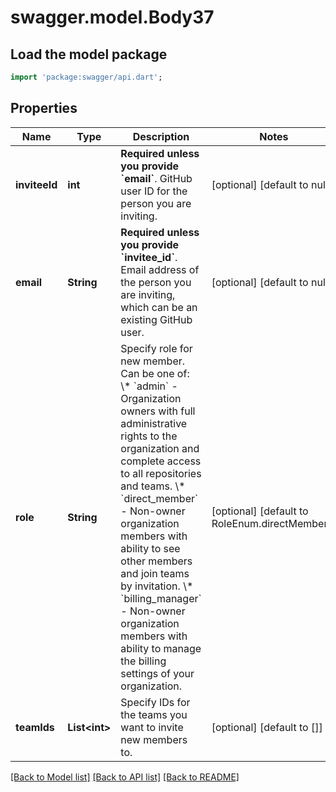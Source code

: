 # swagger.model.Body37

## Load the model package
```dart
import 'package:swagger/api.dart';
```

## Properties
Name | Type | Description | Notes
------------ | ------------- | ------------- | -------------
**inviteeId** | **int** | **Required unless you provide &#x60;email&#x60;**. GitHub user ID for the person you are inviting. | [optional] [default to null]
**email** | **String** | **Required unless you provide &#x60;invitee_id&#x60;**. Email address of the person you are inviting, which can be an existing GitHub user. | [optional] [default to null]
**role** | **String** | Specify role for new member. Can be one of:   \\* &#x60;admin&#x60; - Organization owners with full administrative rights to the organization and complete access to all repositories and teams.   \\* &#x60;direct_member&#x60; - Non-owner organization members with ability to see other members and join teams by invitation.   \\* &#x60;billing_manager&#x60; - Non-owner organization members with ability to manage the billing settings of your organization. | [optional] [default to RoleEnum.directMember_]
**teamIds** | **List&lt;int&gt;** | Specify IDs for the teams you want to invite new members to. | [optional] [default to []]

[[Back to Model list]](../README.md#documentation-for-models) [[Back to API list]](../README.md#documentation-for-api-endpoints) [[Back to README]](../README.md)

